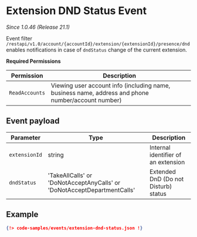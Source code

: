 # Extension DND Status Event

*Since 1.0.46 (Release 21.1)*

Event filter `/restapi/v1.0/account/{accountId}/extension/{extensionId}/presence/dnd` enables notifications in case of `dndStatus` change of the current extension.

**Required Permissions**

| Permission     | Description           |
|----------------|-----------------------|
| `ReadAccounts` | Viewing user account info (including name, business name, address and phone number/account number) |

## Event payload

| Parameter | Type | Description |
|-----------|------|-------------|
| `extensionId` | string | Internal identifier of an extension |
| `dndStatus` | 'TakeAllCalls' or 'DoNotAcceptAnyCalls' or 'DoNotAcceptDepartmentCalls' | Extended DnD (Do not Disturb) status |

## Example

```json
{!> code-samples/events/extension-dnd-status.json !}
```
